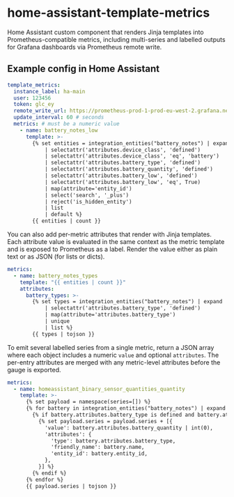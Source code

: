 # home-assistant-template-metrics

Home Assistant custom component that renders Jinja templates into Prometheus-compatible metrics, including multi-series and labelled outputs for Grafana dashboards via Prometheus remote write.

## Example config in Home Assistant

```yaml
template_metrics:
  instance_label: ha-main
  user: 123456
  token: glc_ey
  remote_write_url: https://prometheus-prod-1-prod-eu-west-2.grafana.net/api/prom/push
  update_interval: 60 # seconds
  metrics: # must be a numeric value
    - name: battery_notes_low
      template: >-
        {% set entities = integration_entities("battery_notes") | expand
            | selectattr('attributes.device_class', 'defined')
            | selectattr('attributes.device_class', 'eq', 'battery')
            | selectattr('attributes.battery_type', 'defined')
            | selectattr('attributes.battery_quantity', 'defined')
            | selectattr('attributes.battery_low', 'defined')
            | selectattr('attributes.battery_low', 'eq', True)
            | map(attribute='entity_id')
            | select('search', '_plus')
            | reject('is_hidden_entity')
            | list
            | default %}
        {{ entities | count }}
```

You can also add per-metric attributes that render with Jinja templates. Each
attribute value is evaluated in the same context as the metric template and is
exposed to Prometheus as a label. Render the value either as plain text or as
JSON (for lists or dicts).

```yaml
metrics:
  - name: battery_notes_types
    template: "{{ entities | count }}"
    attributes:
      battery_types: >-
        {% set types = integration_entities("battery_notes") | expand
            | selectattr('attributes.battery_type', 'defined')
            | map(attribute='attributes.battery_type')
            | unique
            | list %}
        {{ types | tojson }}
```

To emit several labelled series from a single metric, return a JSON array where
each object includes a numeric `value` and optional `attributes`. The per-entry
attributes are merged with any metric-level attributes before the gauge is
exported.

```yaml
metrics:
  - name: homeassistant_binary_sensor_quantities_quantity
    template: >-
      {% set payload = namespace(series=[]) %}
      {% for battery in integration_entities("battery_notes") | expand %}
        {% if battery.attributes.battery_type is defined and battery.attributes.battery_quantity is defined %}
          {% set payload.series = payload.series + [{
            'value': battery.attributes.battery_quantity | int(0),
            'attributes': {
              'type': battery.attributes.battery_type,
              'friendly_name': battery.name,
              'entity_id': battery.entity_id,
            },
          }] %}
        {% endif %}
      {% endfor %}
      {{ payload.series | tojson }}
```

